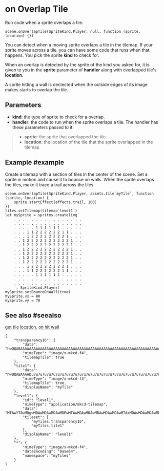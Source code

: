# on Overlap Tile

Run code when a sprite overlaps a tile.

```sig
scene.onOverlapTile(SpriteKind.Player, null, function (sprite, location) {})
```

You can detect when a moving sprite overlaps a tile in the tilemap. If your sprite moves across a tile, you can have some code that runs when that happens. You pick the sprite **kind** to check for.

When an overlap is detected by the sprite of the kind you asked for, it is given to you in the **sprite** parameter of **handler** along with overlapped tile's **location**.

A sprite hitting a wall is dectected when the outside edges of its image makes starts to overlap the tile.

## Parameters

* **kind**: the type of sprite to check for a overlap.
* **handler**: the code to run when the sprite overlaps a tile. The handler has these parameters passed to it:
>* **sprite**: the sprite that overlapped the tile.
>* **location**: the location of the tile that the sprite overlapped in the tilemap.

## Example #example

Create a tilemap with a section of tiles in the center of the scene. Set a sprite in motion and cause it to bounce on walls. When the sprite overlaps the tiles, make it trace a trail across the tiles.

```blocks
scene.onOverlapTile(SpriteKind.Player, assets.tile`myTile`, function (sprite, location) {
    sprite.startEffect(effects.trail, 100)
})
tiles.setTilemap(tilemap`level1`)
let mySprite = sprites.create(img`
    . . . . . . . . . . . . . . . . 
    . . . . . . . . . . . . . . . . 
    . . . . . 1 1 1 1 1 1 . . . . . 
    . . . 1 1 2 2 2 2 2 2 1 1 . . . 
    . . . 1 2 2 2 2 2 2 2 2 1 . . . 
    . . 1 2 2 2 2 2 2 2 2 2 2 1 . . 
    . . 1 2 2 2 2 2 2 2 2 2 2 1 . . 
    . . 1 2 2 2 2 2 2 2 2 2 2 1 . . 
    . . 1 2 2 2 2 2 2 2 2 2 2 1 . . 
    . . 1 2 2 2 2 2 2 2 2 2 2 1 . . 
    . . 1 2 2 2 2 2 2 2 2 2 2 1 . . 
    . . . 1 2 2 2 2 2 2 2 2 1 . . . 
    . . . 1 1 2 2 2 2 2 2 1 1 . . . 
    . . . . . 1 1 1 1 1 1 . . . . . 
    . . . . . . . . . . . . . . . . 
    . . . . . . . . . . . . . . . . 
    `, SpriteKind.Player)
mySprite.setBounceOnWall(true)
mySprite.vx = 80
mySprite.vy = 70
```

## See also #seealso

[get tile location](/reference/scene/get-tile-location),
[on hit wall](/reference/scene/on-hit-wall)

```jres
{
    "transparency16": {
        "data": "hwQQABAAAAAAAAAAAAAAAAAAAAAAAAAAAAAAAAAAAAAAAAAAAAAAAAAAAAAAAAAAAAAAAAAAAAAAAAAAAAAAAAAAAAAAAAAAAAAAAAAAAAAAAAAAAAAAAAAAAAAAAAAAAAAAAAAAAAAAAAAAAAAAAAAAAAAAAAAAAAAAAAAAAAAAAAAAAAAAAA==",
        "mimeType": "image/x-mkcd-f4",
        "tilemapTile": true
    },
    "tile1": {
        "data": "hwQQABAAAADu7u7u7u7u7u7u7u7u7u7u7u7u7u7u7u7u7u7u7u7u7u7u7u7u7u7u7u7u7u7u7u7u7u7u7u7u7u7u7u7u7u7u7u7u7u7u7u7u7u7u7u7u7u7u7u7u7u7u7u7u7u7u7u7u7u7u7u7u7u7u7u7u7u7u7u7u7u7u7u7u7u7u7u7u7g==",
        "mimeType": "image/x-mkcd-f4",
        "tilemapTile": true,
        "displayName": "myTile"
    },
    "level1": {
        "id": "level1",
        "mimeType": "application/mkcd-tilemap",
        "data": "MTAwYTAwMDgwMDAwMDAwMDAwMDEwMTAwMDAwMDAwMDAwMDAwMDAwMTAxMDAwMDAwMDAwMDAwMDAwMDAxMDEwMDAwMDAwMDAwMDAwMDAwMDEwMTAwMDAwMDAwMDAwMDAwMDAwMTAxMDAwMDAwMDAwMDAwMDAwMDAxMDEwMDAwMDAwMDAwMDAwMDAwMDEwMTAwMDAwMDAwMDAwMDAwMDAwMTAxMDAwMDAwMDAwMDAwMDAwMDAwMDAwMDAwMDAwMDAwMDAwMDAwMDAwMDAwMDAwMDAwMDAwMDAwMDAwMDAwMDAwMDAwMDAwMDAwMDAwMDAwMDAwMDAwMDAwMA==",
        "tileset": [
            "myTiles.transparency16",
            "myTiles.tile1"
        ],
        "displayName": "level1"
    },
    "*": {
        "mimeType": "image/x-mkcd-f4",
        "dataEncoding": "base64",
        "namespace": "myTiles"
    }
}
```
